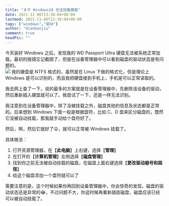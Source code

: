 ```yaml
---
title: "关于 Windows10 无法加载硬盘"
date: 2021-11-06T13:38:04+08:00
lastmod: 2021-11-06T13:38:04+08:00
tags: ["windows","驱动"]
author: "dianbanjiu"
comment: true
headPic: ""
---
```


今天装好 Windows 之后，发现我的 WD Passport Ultra 硬盘无法被系统正常加载。最初的报错忘记截图了，但是在设备管理器中可以看到磁盘的驱动状态是有问题的。  
![](https://i.imgur.com/BXgY2LS.png)
我的硬盘是 NTFS 格式的，虽然是在 Linux 下做的格式化，但是理论上 Windows 是可以识别的，而且我把硬盘接到手机上，手机是可以正常读取的。  

我去网上查了一下，说的最多的方案就是在设备管理器中，先删除该设备的驱动，然后重新插入硬盘就可以了。我尝试了一下，还是一样无法识别。  

我注意到在设备管理器中，除了没被挂载之外，磁盘其他的信息及状态都是正常的。后来想到 Windows 下面一般是根据盘符，比如 C、D 盘来区分磁盘的，既然它没被自动挂载，那我就手动给个盘符好了。  

然后，啊，然后它就好了😲，就可以正常被 Windows 挂载了。   

具体做法：  
1. 打开资源管理器，在【**此电脑**】上右键，选择【**管理**】
2. 在打开的【**计算机管理**】左侧选择【**磁盘管理**】
3. 找到你之前无法被自动挂载的磁盘，在磁盘上面右键选择【**更改驱动器号和路径**】
4. 给这个磁盘添加一个盘符就可以了

需要注意的是，这个时候如果你再回到设备管理器中，你会惊奇的发现，磁盘的驱动状态还是异常的😂，不过问题不大，你这时候再重新插拔磁盘，磁盘应该已经可以被自动挂载了。